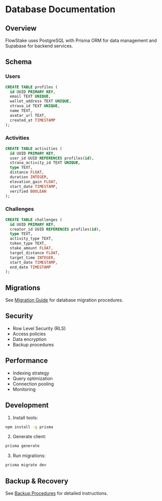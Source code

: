 # Database Documentation

## Overview

FlowStake uses PostgreSQL with Prisma ORM for data management and Supabase for backend services.

## Schema

### Users
```sql
CREATE TABLE profiles (
  id UUID PRIMARY KEY,
  email TEXT UNIQUE,
  wallet_address TEXT UNIQUE,
  strava_id TEXT UNIQUE,
  name TEXT,
  avatar_url TEXT,
  created_at TIMESTAMP
);
```

### Activities
```sql
CREATE TABLE activities (
  id UUID PRIMARY KEY,
  user_id UUID REFERENCES profiles(id),
  strava_activity_id TEXT UNIQUE,
  type TEXT,
  distance FLOAT,
  duration INTEGER,
  elevation_gain FLOAT,
  start_date TIMESTAMP,
  verified BOOLEAN
);
```

### Challenges
```sql
CREATE TABLE challenges (
  id UUID PRIMARY KEY,
  creator_id UUID REFERENCES profiles(id),
  type TEXT,
  activity_type TEXT,
  token_type TEXT,
  stake_amount FLOAT,
  target_distance FLOAT,
  target_time INTEGER,
  start_date TIMESTAMP,
  end_date TIMESTAMP
);
```

## Migrations

See [Migration Guide](./migrations/README.md) for database migration procedures.

## Security

- Row Level Security (RLS)
- Access policies
- Data encryption
- Backup procedures

## Performance

- Indexing strategy
- Query optimization
- Connection pooling
- Monitoring

## Development

1. Install tools:
```bash
npm install -g prisma
```

2. Generate client:
```bash
prisma generate
```

3. Run migrations:
```bash
prisma migrate dev
```

## Backup & Recovery

See [Backup Procedures](./backup/README.md) for detailed instructions.